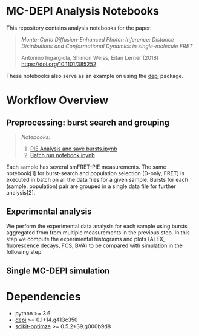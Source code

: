# MC-DEPI Analysis Notebooks

This repository contains analysis notebooks for the paper:

> *Monte-Carlo Diffusion-Enhanced Photon Inference:*
> *Distance Distributions and Conformational Dynamics in single-molecule FRET*
>
> Antonino Ingargiola, Shimon Weiss, Eitan Lerner (2018) https://doi.org/10.1101/385252

These notebooks also serve as an example on using the [depi](https://github.com/opensmfs/depi) package.

# Workflow Overview

## Preprocessing: burst search and grouping
> *Notebooks:*
> 1. [PIE Analysis and save bursts.ipynb](https://nbviewer.jupyter.org/github/tritemio/mcdepi2018-paper-analysis/blob/master/PIE%20Analysis%20and%20save%20bursts.ipynb)
> 2. [Batch run notebook.ipynb
](https://nbviewer.jupyter.org/github/tritemio/mcdepi2018-paper-analysis/blob/master/Batch%20run%20notebook.ipynb)

Each sample has several smFRET-PIE measurements. The same notebook[1] for burst-search and population selection (D-only, FRET)
is executed in batch on all the data files for a given sample. Bursts for each (sample, population) pair are grouped in a
single data file for further analysis[2].

## Experimental analysis

We perform the experimental data analysis for each sample using bursts aggregated from from multiple measurements in the previous step.
In this step we compute the experimental histograms and plots (ALEX, fluorescence decays, FCS, BVA) to be compared with simulation 
in the following step.

## Single MC-DEPI simulation


# Dependencies

- python >= 3.6
- [depi](https://github.com/opensmfs/depi) >= 0.1+14.g413c350
- [scikit-optimze](https://scikit-optimize.github.io/) >= 0.5.2+39.g000b9d8
